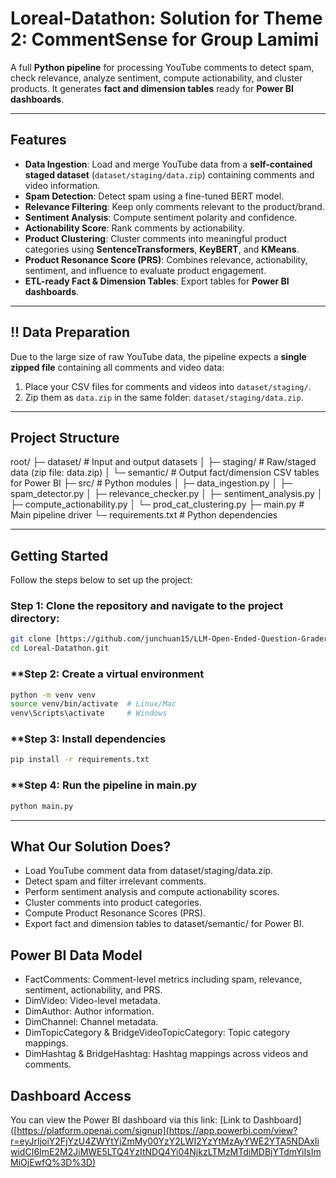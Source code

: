 # Loreal-Datathon: Solution for Theme 2: CommentSense for Group Lamimi

A full **Python pipeline** for processing YouTube comments to detect spam, check relevance, analyze sentiment, compute actionability, and cluster products. It generates **fact and dimension tables** ready for **Power BI dashboards**.

---

## Features

- **Data Ingestion**: Load and merge YouTube data from a **self-contained staged dataset** (`dataset/staging/data.zip`) containing comments and video information.
- **Spam Detection**: Detect spam using a fine-tuned BERT model.
- **Relevance Filtering**: Keep only comments relevant to the product/brand.
- **Sentiment Analysis**: Compute sentiment polarity and confidence.
- **Actionability Score**: Rank comments by actionability.
- **Product Clustering**: Cluster comments into meaningful product categories using **SentenceTransformers**, **KeyBERT**, and **KMeans**.
- **Product Resonance Score (PRS)**: Combines relevance, actionability, sentiment, and influence to evaluate product engagement.
- **ETL-ready Fact & Dimension Tables**: Export tables for **Power BI dashboards**.

---

## !! Data Preparation

Due to the large size of raw YouTube data, the pipeline expects a **single zipped file** containing all comments and video data:

1. Place your CSV files for comments and videos into `dataset/staging/`.
2. Zip them as `data.zip` in the same folder: `dataset/staging/data.zip`.

---

## Project Structure
root/
├─ dataset/ # Input and output datasets
│ ├─ staging/ # Raw/staged data (zip file: data.zip)
│ └─ semantic/ # Output fact/dimension CSV tables for Power BI
├─ src/ # Python modules
│ ├─ data_ingestion.py
│ ├─ spam_detector.py
│ ├─ relevance_checker.py
│ ├─ sentiment_analysis.py
│ ├─ compute_actionability.py
│ └─ prod_cat_clustering.py
├─ main.py # Main pipeline driver
└─ requirements.txt # Python dependencies

---
## **Getting Started**  

Follow the steps below to set up the project:

### **Step 1: Clone the repository and navigate to the project directory:**  

```bash
git clone [https://github.com/junchuan15/LLM-Open-Ended-Question-Grader-Based-On-Human-Curated-Rubrics.git
cd Loreal-Datathon.git
```

### **Step 2: Create a virtual environment

```bash
python -m venv venv
source venv/bin/activate  # Linux/Mac
venv\Scripts\activate     # Windows
```

### **Step 3: Install dependencies

```bash
pip install -r requirements.txt
```

### **Step 4: Run the pipeline in main.py
```bash
python main.py
```
---

## What Our Solution Does?
- Load YouTube comment data from dataset/staging/data.zip.
- Detect spam and filter irrelevant comments.
- Perform sentiment analysis and compute actionability scores.
- Cluster comments into product categories.
- Compute Product Resonance Scores (PRS).
- Export fact and dimension tables to dataset/semantic/ for Power BI.

## Power BI Data Model
- FactComments: Comment-level metrics including spam, relevance, sentiment, actionability, and PRS.
- DimVideo: Video-level metadata.
- DimAuthor: Author information.
- DimChannel: Channel metadata.
- DimTopicCategory & BridgeVideoTopicCategory: Topic category mappings.
- DimHashtag & BridgeHashtag: Hashtag mappings across videos and comments.

## Dashboard Access
You can view the Power BI dashboard via this link: [Link to Dashboard]([https://platform.openai.com/signup](https://app.powerbi.com/view?r=eyJrIjoiY2FjYzU4ZWYtYjZmMy00YzY2LWI2YzYtMzAyYWE2YTA5NDAxIiwidCI6ImE2M2JiMWE5LTQ4YzItNDQ4Yi04NjkzLTMzMTdiMDBjYTdmYiIsImMiOjEwfQ%3D%3D)
